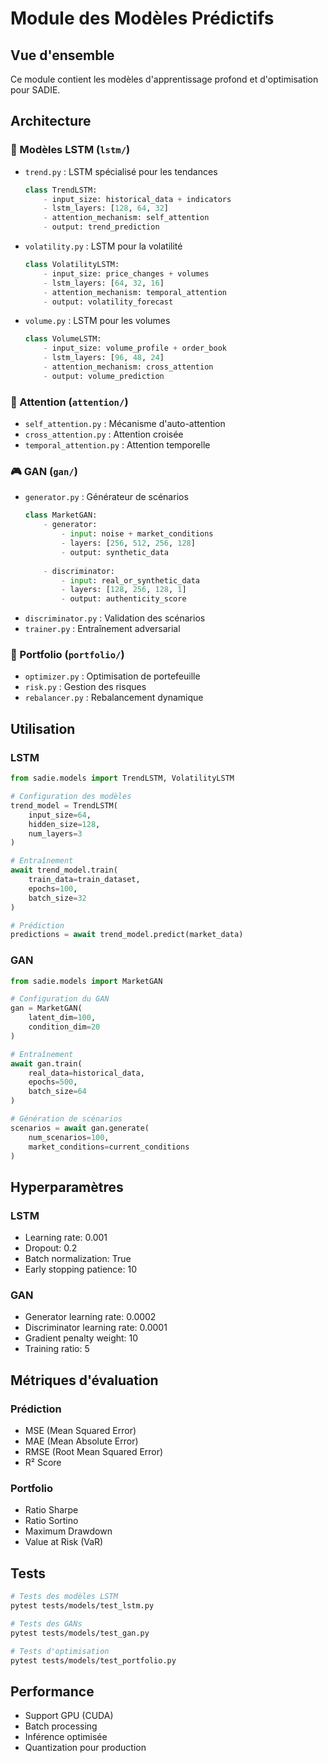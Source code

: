 # Module des Modèles Prédictifs

## Vue d'ensemble

Ce module contient les modèles d'apprentissage profond et d'optimisation pour SADIE.

## Architecture

### 🧠 Modèles LSTM (`lstm/`)
- `trend.py` : LSTM spécialisé pour les tendances
  ```python
  class TrendLSTM:
      - input_size: historical_data + indicators
      - lstm_layers: [128, 64, 32]
      - attention_mechanism: self_attention
      - output: trend_prediction
  ```
- `volatility.py` : LSTM pour la volatilité
  ```python
  class VolatilityLSTM:
      - input_size: price_changes + volumes
      - lstm_layers: [64, 32, 16]
      - attention_mechanism: temporal_attention
      - output: volatility_forecast
  ```
- `volume.py` : LSTM pour les volumes
  ```python
  class VolumeLSTM:
      - input_size: volume_profile + order_book
      - lstm_layers: [96, 48, 24]
      - attention_mechanism: cross_attention
      - output: volume_prediction
  ```

### 🎯 Attention (`attention/`)
- `self_attention.py` : Mécanisme d'auto-attention
- `cross_attention.py` : Attention croisée
- `temporal_attention.py` : Attention temporelle

### 🎮 GAN (`gan/`)
- `generator.py` : Générateur de scénarios
  ```python
  class MarketGAN:
      - generator:
          - input: noise + market_conditions
          - layers: [256, 512, 256, 128]
          - output: synthetic_data
      
      - discriminator:
          - input: real_or_synthetic_data
          - layers: [128, 256, 128, 1]
          - output: authenticity_score
  ```
- `discriminator.py` : Validation des scénarios
- `trainer.py` : Entraînement adversarial

### 💼 Portfolio (`portfolio/`)
- `optimizer.py` : Optimisation de portefeuille
- `risk.py` : Gestion des risques
- `rebalancer.py` : Rebalancement dynamique

## Utilisation

### LSTM
```python
from sadie.models import TrendLSTM, VolatilityLSTM

# Configuration des modèles
trend_model = TrendLSTM(
    input_size=64,
    hidden_size=128,
    num_layers=3
)

# Entraînement
await trend_model.train(
    train_data=train_dataset,
    epochs=100,
    batch_size=32
)

# Prédiction
predictions = await trend_model.predict(market_data)
```

### GAN
```python
from sadie.models import MarketGAN

# Configuration du GAN
gan = MarketGAN(
    latent_dim=100,
    condition_dim=20
)

# Entraînement
await gan.train(
    real_data=historical_data,
    epochs=500,
    batch_size=64
)

# Génération de scénarios
scenarios = await gan.generate(
    num_scenarios=100,
    market_conditions=current_conditions
)
```

## Hyperparamètres

### LSTM
- Learning rate: 0.001
- Dropout: 0.2
- Batch normalization: True
- Early stopping patience: 10

### GAN
- Generator learning rate: 0.0002
- Discriminator learning rate: 0.0001
- Gradient penalty weight: 10
- Training ratio: 5

## Métriques d'évaluation

### Prédiction
- MSE (Mean Squared Error)
- MAE (Mean Absolute Error)
- RMSE (Root Mean Squared Error)
- R² Score

### Portfolio
- Ratio Sharpe
- Ratio Sortino
- Maximum Drawdown
- Value at Risk (VaR)

## Tests

```bash
# Tests des modèles LSTM
pytest tests/models/test_lstm.py

# Tests des GANs
pytest tests/models/test_gan.py

# Tests d'optimisation
pytest tests/models/test_portfolio.py
```

## Performance

- Support GPU (CUDA)
- Batch processing
- Inférence optimisée
- Quantization pour production 